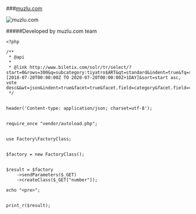 

###[muzlu.com](https://muzlu.com/)

![muzlu.com](https://muzlu.com/assets/assets/images/logo-svg.svg)


#####Developed by muzlu.com team





```
<?php

/**
 * @api
 *
 * @link http://www.biletix.com/solr/tr/select/?start=0&rows=300&q=subcategory:tiyatro$ART&qt=standard&indent=true&fq=start:[2018-07-20T00:00:00Z TO 2020-07-20T00:00:00Z+1DAY]&sort=start asc, vote desc&&wt=json&indent=true&facet=true&facet.field=category&facet.field=venuecode&facet.field=region&facet.field=subcategory&facet.mincount=1&json.wrf=jQuery111303694218199738495_1532085330403&_=1532085330404
 */


header('Content-type: application/json; charset=utf-8');


require_once "vendor/autoload.php";


use Factory\FactoryClass;


$factory = new FactoryClass();


$result = $factory
    ->sendParameters($_GET)
    ->createClass($_GET["number"]);

echo "<pre>";


print_r($result);
```
